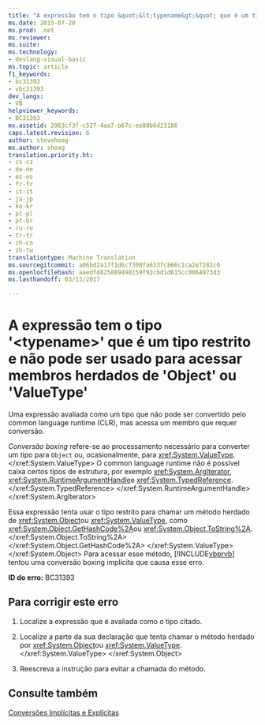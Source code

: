 ```yaml
---
title: "A expressão tem o tipo &quot;&lt;typename&gt;&quot; que é um tipo restrito e não pode ser usado para acessar membros herdados de &quot;Object&quot; ou &quot;ValueType&quot; | Documentos do Microsoft"
ms.date: 2015-07-20
ms.prod: .net
ms.reviewer: 
ms.suite: 
ms.technology:
- devlang-visual-basic
ms.topic: article
f1_keywords:
- bc31393
- vbc31393
dev_langs:
- VB
helpviewer_keywords:
- BC31393
ms.assetid: 2963cf3f-c527-4aa7-b67c-ee80b6d23186
caps.latest.revision: 6
author: stevehoag
ms.author: shoag
translation.priority.ht:
- cs-cz
- de-de
- es-es
- fr-fr
- it-it
- ja-jp
- ko-kr
- pl-pl
- pt-br
- ru-ru
- tr-tr
- zh-cn
- zh-tw
translationtype: Machine Translation
ms.sourcegitcommit: a06bd2a17f1d6c7308fa6337c866c1ca2e7281c0
ms.openlocfilehash: aaedfd825889498159f92cbd1d615cc0064973d3
ms.lasthandoff: 03/13/2017

---
```

# <a name="expression-has-the-type-39lttypenamegt39-which-is-a-restricted-type-and-cannot-be-used-to-access-members-inherited-from-39object39-or-39valuetype39"></a>A expressão tem o tipo '&lt;typename&gt;' que é um tipo restrito e não pode ser usado para acessar membros herdados de 'Object' ou 'ValueType'
Uma expressão avaliada como um tipo que não pode ser convertido pelo common language runtime (CLR), mas acessa um membro que requer conversão.  
  
 *Conversão boxing* refere-se ao processamento necessário para converter um tipo para `Object` ou, ocasionalmente, para <xref:System.ValueType>.</xref:System.ValueType> O common language runtime não é possível caixa certos tipos de estrutura, por exemplo <xref:System.ArgIterator>, <xref:System.RuntimeArgumentHandle>e <xref:System.TypedReference>.</xref:System.TypedReference> </xref:System.RuntimeArgumentHandle> </xref:System.ArgIterator>  
  
 Essa expressão tenta usar o tipo restrito para chamar um método herdado de <xref:System.Object>ou <xref:System.ValueType>, como <xref:System.Object.GetHashCode%2A>ou <xref:System.Object.ToString%2A>.</xref:System.Object.ToString%2A> </xref:System.Object.GetHashCode%2A> </xref:System.ValueType> </xref:System.Object> Para acessar esse método, [!INCLUDE[vbprvb](../../../csharp/programming-guide/concepts/linq/includes/vbprvb_md.md)] tentou uma conversão boxing implícita que causa esse erro.  
  
 **ID do erro:** BC31393  
  
## <a name="to-correct-this-error"></a>Para corrigir este erro  
  
1.  Localize a expressão que é avaliada como o tipo citado.  
  
2.  Localize a parte da sua declaração que tenta chamar o método herdado por <xref:System.Object>ou <xref:System.ValueType>.</xref:System.ValueType> </xref:System.Object>  
  
3.  Reescreva a instrução para evitar a chamada do método.  
  
## <a name="see-also"></a>Consulte também  
 [Conversões Implícitas e Explícitas](../../../visual-basic/programming-guide/language-features/data-types/implicit-and-explicit-conversions.md)
